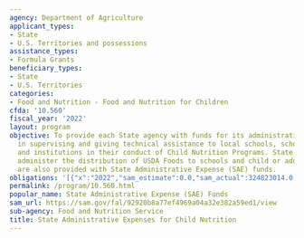 ```yaml
---
agency: Department of Agriculture
applicant_types:
- State
- U.S. Territories and possessions
assistance_types:
- Formula Grants
beneficiary_types:
- State
- U.S. Territories
categories:
- Food and Nutrition - Food and Nutrition for Children
cfda: '10.560'
fiscal_year: '2022'
layout: program
objective: To provide each State agency with funds for its administrative expenses
  in supervising and giving technical assistance to local schools, school districts
  and institutions in their conduct of Child Nutrition Programs. State agencies that
  administer the distribution of USDA Foods to schools and child or adult care institutions
  are also provided with State Administrative Expense (SAE) funds.
obligations: '[{"x":"2022","sam_estimate":0.0,"sam_actual":324823014.0,"usa_spending_actual":927119810.72},{"x":"2023","sam_estimate":334827370.0,"sam_actual":0.0,"usa_spending_actual":329175079.13},{"x":"2024","sam_estimate":476000000.0,"sam_actual":0.0,"usa_spending_actual":0.0}]'
permalink: /program/10.560.html
popular_name: State Administrative Expense (SAE) Funds
sam_url: https://sam.gov/fal/92920b8a77ef4969a04a32e382a59ed1/view
sub-agency: Food and Nutrition Service
title: State Administrative Expenses for Child Nutrition
---
```

